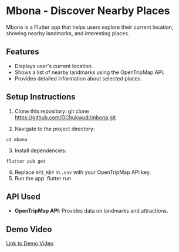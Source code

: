 # Mbona - Discover Nearby Places

Mbona is a Flutter app that helps users explore their current location, showing nearby landmarks, and interesting places.

## Features
- Displays user's current location.
- Shows a list of nearby landmarks using the OpenTripMap API.
- Provides detailed information about selected places.

## Setup Instructions
1. Clone this repository:
git clone https://github.com/GChukwudi/mbona.git

2. Navigate to the project directory:
```
cd mbona
```
3. Install dependencies:
```
flutter pub get
```
4. Replace `API_KEY` in `.env` with your OpenTripMap API key.
5. Run the app:
flutter run

## API Used
- **OpenTripMap API**: Provides data on landmarks and attractions.

## Demo Video
[Link to Demo Video](#)
